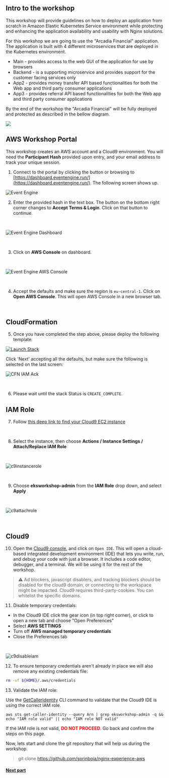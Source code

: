 ## Intro to the workshop

This workshop will provide guidelines on how to deploy an application from scratch in Amazon Elastic Kubernetes Service environment while protecting and enhancing the application availability and usability with Nginx solutions.

For this workshop we are going to use the "Arcadia Financial" application.
The application is built with 4 different microservices that are deployed in the Kubernetes environment.
- Main - provides access to the web GUI of the application for use by browsers
- Backend - is a supporting microservice and provides support for the customer facing services only
- App2 - provides money transfer API based functionalities for both the Web app and third party consumer applications
- App3 - provides referral API based functionalities for both the Web app and third party consumer applications



By the end of the workshop the "Arcadia Financial" will be fully deployed and protected as described in the bellow diagram.

![](images/2env.jpg)


## AWS Workshop Portal

This workshop creates an AWS account and a Cloud9 environment. You will need the **Participant Hash** provided upon entry, and your email address to track your unique session.

1. Connect to the portal by clicking the button or browsing to [https://dashboard.eventengine.run/](https://dashboard.eventengine.run/). The following screen shows up.

![Event Engine](images/event-engine-initial-screen.png)

2. Enter the provided hash in the text box. The button on the bottom right corner changes to **Accept Terms & Login**. Click on that button to continue.
  
&nbsp;&nbsp;

![Event Engine Dashboard](images/event-engine-dashboard.png)

&nbsp;&nbsp;

3. Click on **AWS Console** on dashboard.  

&nbsp;&nbsp;

![Event Engine AWS Console](images/event-engine-aws-console.png)

&nbsp;&nbsp;

4. Accept the defaults and make sure the region is `eu-central-1`. Click on **Open AWS Console**. This will open AWS Console in a new browser tab.

&nbsp;&nbsp;

## CloudFormation
5. Once you have completed the step above, please deploy the following template:

[![Launch Stack](images/cfls.svg)](https://console.aws.amazon.com/cloudformation/home?region=eu-central-1#/stacks/new?stackName=NGINX-EKS&templateURL=https://artl-cfn-templates.s3.eu-central-1.amazonaws.com/nginx.yaml)

  
Click 'Next' accepting all the defaults, but make sure the following is selected on the last screen:


![CFN IAM Ack](images/iam-ack.png)

&nbsp;&nbsp;

6. Please wait until the stack Status is `CREATE_COMPLETE`.

## IAM Role

7. Follow [this deep link to find your Cloud9 EC2 instance](https://console.aws.amazon.com/ec2/v2/home?#Instances:tag:Name=aws-cloud9-ideNGINX.*;sort=desc:launchTime)

&nbsp;&nbsp;

8. Select the instance, then choose **Actions / Instance Settings / Attach/Replace IAM Role**

&nbsp;&nbsp;

![c9instancerole](images/c9instancerole.png)

&nbsp;&nbsp;

9. Choose **eksworkshop-admin** from the **IAM Role** drop down, and select **Apply**

&nbsp;&nbsp;

![c9attachrole](images/c9attachrole.png)

&nbsp;&nbsp;


## Cloud9

10. Open the [Cloud9 console](https://eu-central-1.console.aws.amazon.com/cloud9/home), and click on `Open IDE`.
This will open a cloud-based integrated development environment (IDE) that lets you write, run, and debug your code with just a browser. It includes a code editor, debugger, and a terminal. We will be using it for the rest of the workshop.

> :warning: Ad blockers, javascript disablers, and tracking blockers should be disabled for the cloud9 domain, or connecting to the workspace might be impacted. Cloud9 requires third-party-cookies. You can whitelist the specific domains.


11. Disable temporary credentials:
- In the Cloud9 IDE click the gear icon (in top right corner), or click to open a new tab and choose "Open Preferences"
- Select **AWS SETTINGS**
- Turn off **AWS managed temporary credentials**
- Close the Preferences tab

&nbsp;&nbsp;

![c9disableiam](images/c9disableiam.png)

12. To ensure temporary credentials aren't already in place we will also remove any existing credentials file:
  
```sh
rm -vf ${HOME}/.aws/credentials
```

13. Validate the IAM role:
  
Use the [GetCallerIdentity](https://docs.aws.amazon.com/cli/latest/reference/sts/get-caller-identity.html) CLI command to validate that the Cloud9 IDE is using the correct IAM role.

```
aws sts get-caller-identity --query Arn | grep eksworkshop-admin -q && echo "IAM role valid" || echo "IAM role NOT valid"
```


If the IAM role is not valid, <span style="color: red;">**DO NOT PROCEED**</span>. Go back and confirm the steps on this page.





Now, lets start and clone the git repository that will help us during the workshop.

> git clone https://github.com/sorinboia/nginx-experience-aws


#### [Next part](3tf.md)
